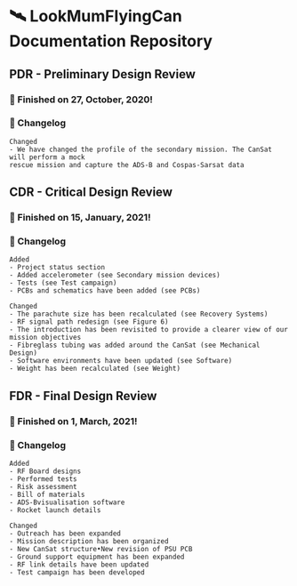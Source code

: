 # 🛰 LookMumFlyingCan Documentation Repository


## PDR - Preliminary Design Review
### 🚀 Finished on 27, October, 2020!
### 📑 Changelog
```
Changed
- We have changed the profile of the secondary mission. The CanSat will perform a mock
rescue mission and capture the ADS-B and Cospas-Sarsat data
```

## CDR - Critical Design Review
### 🚀 Finished on 15, January, 2021!
### 📑 Changelog
```
Added
- Project status section
- Added accelerometer (see Secondary mission devices)
- Tests (see Test campaign)
- PCBs and schematics have been added (see PCBs)

Changed
- The parachute size has been recalculated (see Recovery Systems)
- RF signal path redesign (see Figure 6)
- The introduction has been revisited to provide a clearer view of our mission objectives
- Fibreglass tubing was added around the CanSat (see Mechanical Design)
- Software environments have been updated (see Software)
- Weight has been recalculated (see Weight)
```
## FDR - Final Design Review
### 🚀 Finished on 1, March, 2021!
### 📑 Changelog
```
Added
- RF Board designs
- Performed tests
- Risk assessment
- Bill of materials
- ADS-Bvisualisation software
- Rocket launch details

Changed
- Outreach has been expanded
- Mission description has been organized
- New CanSat structure•New revision of PSU PCB
- Ground support equipment has been expanded
- RF link details have been updated
- Test campaign has been developed
```